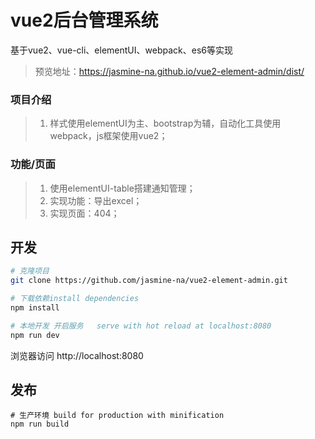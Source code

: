 
# vue2后台管理系统
基于vue2、vue-cli、elementUI、webpack、es6等实现
>预览地址：https://jasmine-na.github.io/vue2-element-admin/dist/
### **项目介绍**
>1. 样式使用elementUI为主、bootstrap为辅，自动化工具使用webpack，js框架使用vue2；

### **功能/页面**
>1. 使用elementUI-table搭建通知管理；
>2. 实现功能：导出excel；
>3. 实现页面：404；
## 开发

``` bash
# 克隆项目
git clone https://github.com/jasmine-na/vue2-element-admin.git

# 下载依赖install dependencies
npm install

# 本地开发 开启服务   serve with hot reload at localhost:8080
npm run dev
```
浏览器访问 http://localhost:8080
## 发布
```
# 生产环境 build for production with minification
npm run build
```
